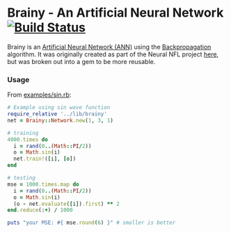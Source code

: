 # Brainy - An Artificial Neural Network [![Build Status](https://travis-ci.org/EvilScott/brainy.svg?branch=master)](https://travis-ci.org/EvilScott/brainy)

Brainy is an [Artificial Neural Network (ANN)](https://en.wikipedia.org/wiki/Artificial_neural_network) using the 
[Backpropagation](https://en.wikipedia.org/wiki/Backpropagation) algorithm. It was originally created as part of 
the Neural NFL project [here](https://github.com/EvilScott/neuralnfl), but was broken out into a gem to be more reusable.

### Usage
From [examples/sin.rb](https://github.com/EvilScott/brainy/blob/master/examples/sin.rb):
```ruby
# Example using sin wave function
require_relative '../lib/brainy'
net = Brainy::Network.new(1, 3, 1)

# training
4000.times do
  i = rand(0..(Math::PI/2))
  o = Math.sin(i)
  net.train!([i], [o])
end

# testing
mse = 1000.times.map do
  i = rand(0..(Math::PI/2))
  o = Math.sin(i)
  (o - net.evaluate([i]).first) ** 2
end.reduce(:+) / 1000

puts "your MSE: #{ mse.round(6) }" # smaller is better
```
